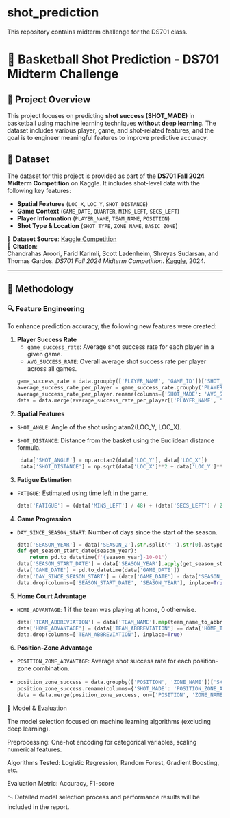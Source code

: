 # shot_prediction
This repository contains midterm challenge for the DS701 class.


# 🏀 Basketball Shot Prediction - DS701 Midterm Challenge

## 📌 Project Overview
This project focuses on predicting **shot success (SHOT_MADE)** in basketball using machine learning techniques **without deep learning**. The dataset includes various player, game, and shot-related features, and the goal is to engineer meaningful features to improve predictive accuracy.

## 📂 Dataset
The dataset for this project is provided as part of the **DS701 Fall 2024 Midterm Competition** on Kaggle. It includes shot-level data with the following key features:
- **Spatial Features** (`LOC_X`, `LOC_Y`, `SHOT_DISTANCE`)
- **Game Context** (`GAME_DATE`, `QUARTER`, `MINS_LEFT`, `SECS_LEFT`)
- **Player Information** (`PLAYER_NAME`, `TEAM_NAME`, `POSITION`)
- **Shot Type & Location** (`SHOT_TYPE`, `ZONE_NAME`, `BASIC_ZONE`)

🔗 **Dataset Source**: [Kaggle Competition](https://www.kaggle.com/competitions/ds-701-midterm-competition/data)  
📜 **Citation**:  
Chandrahas Aroori, Farid Karimli, Scott Ladenheim, Shreyas Sudarsan, and Thomas Gardos. *DS701 Fall 2024 Midterm Competition*. [Kaggle](https://kaggle.com/competitions/ds-701-midterm-competition), 2024.

---

## 🚀 Methodology

### 🔍 Feature Engineering
To enhance prediction accuracy, the following new features were created:

1. **Player Success Rate**  
   - `game_success_rate`: Average shot success rate for each player in a given game.  
   - `AVG_SUCCESS_RATE`: Overall average shot success rate per player across all games.  
   ```python
   game_success_rate = data.groupby(['PLAYER_NAME', 'GAME_ID'])['SHOT_MADE'].mean().reset_index()
   average_success_rate_per_player = game_success_rate.groupby('PLAYER_NAME')['SHOT_MADE'].mean().reset_index()
   average_success_rate_per_player.rename(columns={'SHOT_MADE': 'AVG_SUCCESS_RATE'}, inplace=True)
   data = data.merge(average_success_rate_per_player[['PLAYER_NAME', 'AVG_SUCCESS_RATE']], on='PLAYER_NAME', how='left')


2. **Spatial Features**

- `SHOT_ANGLE`: Angle of the shot using atan2(LOC_Y, LOC_X).
- `SHOT_DISTANCE`: Distance from the basket using the Euclidean distance formula.

  ```python
   data['SHOT_ANGLE'] = np.arctan2(data['LOC_Y'], data['LOC_X'])
   data['SHOT_DISTANCE'] = np.sqrt(data['LOC_X']**2 + data['LOC_Y']**2)

3. **Fatigue Estimation**

- `FATIGUE`: Estimated using time left in the game.
  
   ```python
   data['FATIGUE'] = (data['MINS_LEFT'] / 48) + (data['SECS_LEFT'] / 2880)

4. **Game Progression**

- `DAY_SINCE_SEASON_START`: Number of days since the start of the season.
  
   ```python
   data['SEASON_YEAR'] = data['SEASON_2'].str.split('-').str[0].astype(int)
   def get_season_start_date(season_year):
       return pd.to_datetime(f'{season_year}-10-01')
   data['SEASON_START_DATE'] = data['SEASON_YEAR'].apply(get_season_start_date)
   data['GAME_DATE'] = pd.to_datetime(data['GAME_DATE'])
   data['DAY_SINCE_SEASON_START'] = (data['GAME_DATE'] - data['SEASON_START_DATE']).dt.days
   data.drop(columns=['SEASON_START_DATE', 'SEASON_YEAR'], inplace=True)

5. **Home Court Advantage**

- `HOME_ADVANTAGE`: 1 if the team was playing at home, 0 otherwise.

   ```python
   data['TEAM_ABBREVIATION'] = data['TEAM_NAME'].map(team_name_to_abbreviation)
   data['HOME_ADVANTAGE'] = (data['TEAM_ABBREVIATION'] == data['HOME_TEAM']).astype(int)
   data.drop(columns=['TEAM_ABBREVIATION'], inplace=True)

6. **Position-Zone Advantage**

 - `POSITION_ZONE_ADVANTAGE`: Average shot success rate for each position-zone combination.
 - 
   ```python
   position_zone_success = data.groupby(['POSITION', 'ZONE_NAME'])['SHOT_MADE'].mean().reset_index()
   position_zone_success.rename(columns={'SHOT_MADE': 'POSITION_ZONE_ADVANTAGE'}, inplace=True)
   data = data.merge(position_zone_success, on=['POSITION', 'ZONE_NAME'], how='left')

🎯 Model & Evaluation

The model selection focused on machine learning algorithms (excluding deep learning).

Preprocessing: One-hot encoding for categorical variables, scaling numerical features.

Algorithms Tested: Logistic Regression, Random Forest, Gradient Boosting, etc.

Evaluation Metric: Accuracy, F1-score

📉 Detailed model selection process and performance results will be included in the report.
